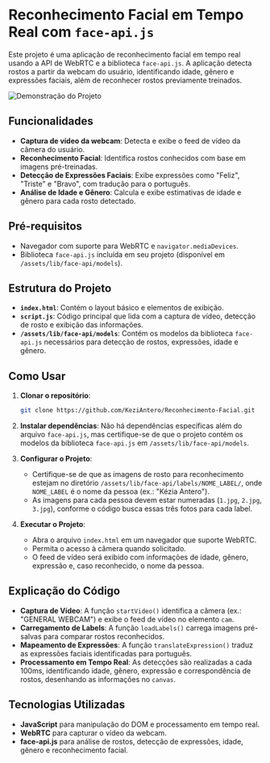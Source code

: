 # Reconhecimento Facial em Tempo Real com `face-api.js`

Este projeto é uma aplicação de reconhecimento facial em tempo real usando a API de WebRTC e a biblioteca `face-api.js`. A aplicação detecta rostos a partir da webcam do usuário, identificando idade, gênero e expressões faciais, além de reconhecer rostos previamente treinados.

![Demonstração do Projeto](assets/lib/face-api/labels/Kézia%20Antero/video-li.gif)

## Funcionalidades

- **Captura de vídeo da webcam**: Detecta e exibe o feed de vídeo da câmera do usuário.
- **Reconhecimento Facial**: Identifica rostos conhecidos com base em imagens pré-treinadas.
- **Detecção de Expressões Faciais**: Exibe expressões como "Feliz", "Triste" e "Bravo", com tradução para o português.
- **Análise de Idade e Gênero**: Calcula e exibe estimativas de idade e gênero para cada rosto detectado.

## Pré-requisitos

- Navegador com suporte para WebRTC e `navigator.mediaDevices`.
- Biblioteca `face-api.js` incluída em seu projeto (disponível em `/assets/lib/face-api/models`).

## Estrutura do Projeto

- **`index.html`**: Contém o layout básico e elementos de exibição.
- **`script.js`**: Código principal que lida com a captura de vídeo, detecção de rosto e exibição das informações.
- **`/assets/lib/face-api/models`**: Contém os modelos da biblioteca `face-api.js` necessários para detecção de rostos, expressões, idade e gênero.

## Como Usar

1. **Clonar o repositório**:
    ```bash
    git clone https://github.com/KeziAntero/Reconhecimento-Facial.git
    ```

2. **Instalar dependências**:
   Não há dependências específicas além do arquivo `face-api.js`, mas certifique-se de que o projeto contém os modelos da biblioteca `face-api.js` em `/assets/lib/face-api/models`.

3. **Configurar o Projeto**:
   - Certifique-se de que as imagens de rosto para reconhecimento estejam no diretório `/assets/lib/face-api/labels/NOME_LABEL/`, onde `NOME_LABEL` é o nome da pessoa (ex.: "Kézia Antero").
   - As imagens para cada pessoa devem estar numeradas (`1.jpg`, `2.jpg`, `3.jpg`), conforme o código busca essas três fotos para cada label.

4. **Executar o Projeto**:
   - Abra o arquivo `index.html` em um navegador que suporte WebRTC.
   - Permita o acesso à câmera quando solicitado.
   - O feed de vídeo será exibido com informações de idade, gênero, expressão e, caso reconhecido, o nome da pessoa.

## Explicação do Código

- **Captura de Vídeo**: A função `startVideo()` identifica a câmera (ex.: "GENERAL WEBCAM") e exibe o feed de vídeo no elemento `cam`.
- **Carregamento de Labels**: A função `loadLabels()` carrega imagens pré-salvas para comparar rostos reconhecidos.
- **Mapeamento de Expressões**: A função `translateExpression()` traduz as expressões faciais identificadas para português.
- **Processamento em Tempo Real**: As detecções são realizadas a cada 100ms, identificando idade, gênero, expressão e correspondência de rostos, desenhando as informações no `canvas`.

## Tecnologias Utilizadas

- **JavaScript** para manipulação do DOM e processamento em tempo real.
- **WebRTC** para capturar o vídeo da webcam.
- **face-api.js** para análise de rostos, detecção de expressões, idade, gênero e reconhecimento facial.
